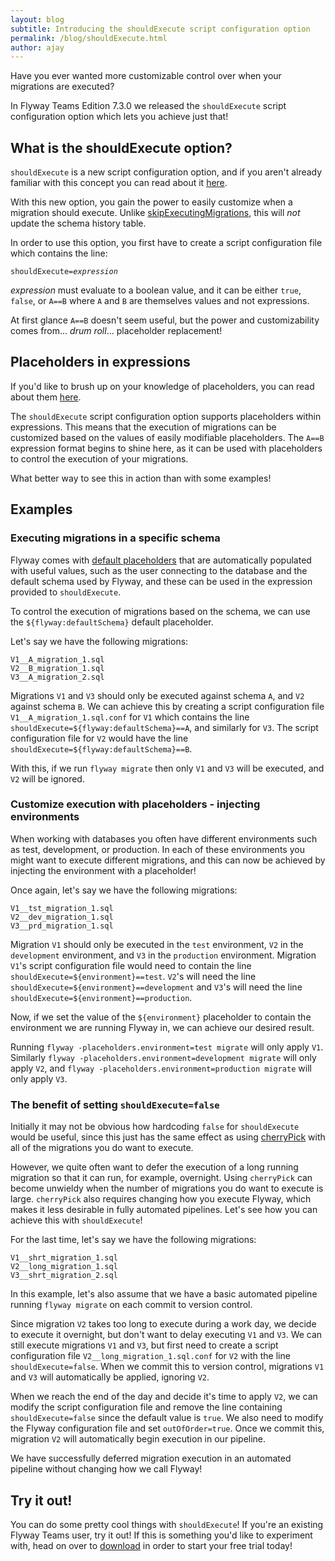 ```yaml
---
layout: blog
subtitle: Introducing the shouldExecute script configuration option
permalink: /blog/shouldExecute.html
author: ajay
---
```


Have you ever wanted more customizable control over when your migrations are executed?

In Flyway Teams Edition 7.3.0 we released the `shouldExecute` script configuration option which lets you achieve just that!

## What is the shouldExecute option?

`shouldExecute` is a new script configuration option, and if you aren't already familiar with this concept you can read about it [here](/documentation/configuration/scriptconfigfiles).

With this new option, you gain the power to easily customize when a migration should execute. Unlike [skipExecutingMigrations](/documentation/configuration/parameters/skipExecutingMigrations), this will _not_ update the schema history table. 

In order to use this option, you first have to create a script configuration file which contains the line:

<pre><code>shouldExecute=<i>expression</i></code></pre>

_expression_ must evaluate to a boolean value, and it can be either `true`, `false`, or `A==B` where `A` and `B` are themselves values and not expressions.

At first glance `A==B` doesn't seem useful, but the power and customizability comes from... _drum roll_... placeholder replacement!

## Placeholders in expressions

If you'd like to brush up on your knowledge of placeholders, you can read about them [here](/documentation/configuration/placeholder).

The `shouldExecute` script configuration option supports placeholders within expressions. This means that the execution of migrations can be customized based on the values of easily modifiable placeholders. The `A==B` expression format begins to shine here, as it can be used with placeholders to control the execution of your migrations.

What better way to see this in action than with some examples!

## Examples

### Executing migrations in a specific schema

Flyway comes with [default placeholders](/documentation/configuration/placeholder#default-placeholders) that are automatically populated with useful values, such as the user connecting to the database and the default schema used by Flyway, and these can be used in the expression provided to `shouldExecute`.

To control the execution of migrations based on the schema, we can use the `${flyway:defaultSchema}` default placeholder.

Let's say we have the following migrations:

```
V1__A_migration_1.sql
V2__B_migration_1.sql
V3__A_migration_2.sql
```

Migrations `V1` and `V3` should only be executed against schema `A`, and `V2` against schema `B`. We can achieve this by creating a script configuration file `V1__A_migration_1.sql.conf` for `V1` which contains the line `shouldExecute=${flyway:defaultSchema}==A`, and similarly for `V3`. The script configuration file for `V2` would have the line `shouldExecute=${flyway:defaultSchema}==B`.

With this, if we run `flyway migrate` then only `V1` and `V3` will be executed, and `V2` will be ignored.

### Customize execution with placeholders - injecting environments

When working with databases you often have different environments such as test, development, or production. In each of these environments you might want to execute different migrations, and this can now be achieved by injecting the environment with a placeholder!

Once again, let's say we have the following migrations:

```
V1__tst_migration_1.sql
V2__dev_migration_1.sql
V3__prd_migration_1.sql
```

Migration `V1` should only be executed in the `test` environment, `V2` in the `development` environment, and `V3` in the `production` environment. Migration `V1`'s script configuration file would need to contain the line `shouldExecute=${environment}==test`. `V2`'s will need the line `shouldExecute=${environment}==development` and `V3`'s will need the line `shouldExecute=${environment}==production`.

Now, if we set the value of the `${environment}` placeholder to contain the environment we are running Flyway in, we can achieve our desired result.

Running `flyway -placeholders.environment=test migrate` will only apply `V1`. Similarly `flyway -placeholders.environment=development migrate` will only apply `V2`, and `flyway -placeholders.environment=production migrate` will only apply `V3`.

### The benefit of setting `shouldExecute=false`

Initially it may not be obvious how hardcoding `false` for `shouldExecute` would be useful, since this just has the same effect as using [cherryPick](/documentation/configuration/parameters/cherryPick) with all of the migrations you do want to execute.

However, we quite often want to defer the execution of a long running migration so that it can run, for example, overnight. Using `cherryPick` can become unwieldy when the number of migrations you do want to execute is large. `cherryPick` also requires changing how you execute Flyway, which makes it less desirable in fully automated pipelines. Let's see how you can achieve this with `shouldExecute`!

For the last time, let's say we have the following migrations:

```
V1__shrt_migration_1.sql
V2__long_migration_1.sql
V3__shrt_migration_2.sql
```

In this example, let's also assume that we have a basic automated pipeline running `flyway migrate` on each commit to version control.

Since migration `V2` takes too long to execute during a work day, we decide to execute it overnight, but don't want to delay executing `V1` and `V3`. We can still execute migrations `V1` and `V3`, but first need to create a script configuration file `V2__long_migration_1.sql.conf` for `V2` with the line `shouldExecute=false`. When we commit this to version control, migrations `V1` and `V3` will automatically be applied, ignoring `V2`. 

When we reach the end of the day and decide it's time to apply `V2`, we can modify the script configuration file and remove the line containing `shouldExecute=false` since the default value is `true`. We also need to modify the Flyway configuration file and set `outOfOrder=true`. Once we commit this, migration `V2` will automatically begin execution in our pipeline.

We have successfully deferred migration execution in an automated pipeline without changing how we call Flyway!

## Try it out!

You can do some pretty cool things with `shouldExecute`! If you're an existing Flyway Teams user, try it out! If this is something you'd like to experiment with, head on over to [download](/download/) in order to start your free trial today!
